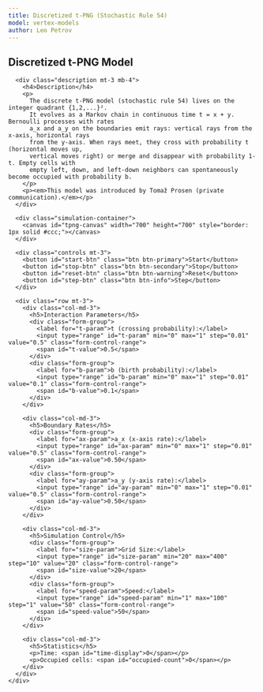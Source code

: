 ```yaml
---
title: Discretized t-PNG (Stochastic Rule 54)
model: vertex-models
author: Leo Petrov
---
```


<div class="container" style="max-width: 1200px;">
  <div class="row">
    <div class="col-md-12">
      <h2>Discretized t-PNG Model</h2>
      
      <div class="description mt-3 mb-4">
        <h4>Description</h4>
        <p>
          The discrete t-PNG model (stochastic rule 54) lives on the integer quadrant {1,2,...}². 
          It evolves as a Markov chain in continuous time t = x + y. Bernoulli processes with rates 
          a_x and a_y on the boundaries emit rays: vertical rays from the x-axis, horizontal rays 
          from the y-axis. When rays meet, they cross with probability t (horizontal moves up, 
          vertical moves right) or merge and disappear with probability 1-t. Empty cells with 
          empty left, down, and left-down neighbors can spontaneously become occupied with probability b.
        </p>
        <p><em>This model was introduced by Tomaž Prosen (private communication).</em></p>
      </div>
      
      <div class="simulation-container">
        <canvas id="tpng-canvas" width="700" height="700" style="border: 1px solid #ccc;"></canvas>
      </div>
      
      <div class="controls mt-3">
        <button id="start-btn" class="btn btn-primary">Start</button>
        <button id="stop-btn" class="btn btn-secondary">Stop</button>
        <button id="reset-btn" class="btn btn-warning">Reset</button>
        <button id="step-btn" class="btn btn-info">Step</button>
      </div>
      
      <div class="row mt-3">
        <div class="col-md-3">
          <h5>Interaction Parameters</h5>
          <div class="form-group">
            <label for="t-param">t (crossing probability):</label>
            <input type="range" id="t-param" min="0" max="1" step="0.01" value="0.5" class="form-control-range">
            <span id="t-value">0.5</span>
          </div>
          <div class="form-group">
            <label for="b-param">b (birth probability):</label>
            <input type="range" id="b-param" min="0" max="1" step="0.01" value="0.1" class="form-control-range">
            <span id="b-value">0.1</span>
          </div>
        </div>
        
        <div class="col-md-3">
          <h5>Boundary Rates</h5>
          <div class="form-group">
            <label for="ax-param">a_x (x-axis rate):</label>
            <input type="range" id="ax-param" min="0" max="1" step="0.01" value="0.5" class="form-control-range">
            <span id="ax-value">0.50</span>
          </div>
          <div class="form-group">
            <label for="ay-param">a_y (y-axis rate):</label>
            <input type="range" id="ay-param" min="0" max="1" step="0.01" value="0.5" class="form-control-range">
            <span id="ay-value">0.50</span>
          </div>
        </div>
        
        <div class="col-md-3">
          <h5>Simulation Control</h5>
          <div class="form-group">
            <label for="size-param">Grid Size:</label>
            <input type="range" id="size-param" min="20" max="400" step="10" value="20" class="form-control-range">
            <span id="size-value">20</span>
          </div>
          <div class="form-group">
            <label for="speed-param">Speed:</label>
            <input type="range" id="speed-param" min="1" max="100" step="1" value="50" class="form-control-range">
            <span id="speed-value">50</span>
          </div>
        </div>
        
        <div class="col-md-3">
          <h5>Statistics</h5>
          <p>Time: <span id="time-display">0</span></p>
          <p>Occupied cells: <span id="occupied-count">0</span></p>
        </div>
      </div>
    </div>
  </div>
</div>

<script>
// Discrete t-PNG Model (Stochastic Rule 54)
(function() {
    const canvas = document.getElementById('tpng-canvas');
    const ctx = canvas.getContext('2d');
    const startBtn = document.getElementById('start-btn');
    const stopBtn = document.getElementById('stop-btn');
    const resetBtn = document.getElementById('reset-btn');
    const stepBtn = document.getElementById('step-btn');
    const tParam = document.getElementById('t-param');
    const tValue = document.getElementById('t-value');
    const bParam = document.getElementById('b-param');
    const bValue = document.getElementById('b-value');
    const axParam = document.getElementById('ax-param');
    const axValue = document.getElementById('ax-value');
    const ayParam = document.getElementById('ay-param');
    const ayValue = document.getElementById('ay-value');
    const sizeParam = document.getElementById('size-param');
    const sizeValue = document.getElementById('size-value');
    const speedParam = document.getElementById('speed-param');
    const speedValue = document.getElementById('speed-value');
    const timeDisplay = document.getElementById('time-display');
    const occupiedCount = document.getElementById('occupied-count');
    
    let t = 0.5;  // Crossing probability
    let b = 0.1;  // Birth probability
    let ax = 0.5; // X-axis Bernoulli rate
    let ay = 0.5; // Y-axis Bernoulli rate
    let speed = 50; // Simulation speed
    
    // Grid dimensions
    let gridSize = 20; // Grid size (default 20x20)
    let cellSize = Math.min(canvas.width, canvas.height) / gridSize;
    
    // Grid state (0 = empty, 1 = occupied)
    let grid = [];
    let nextGrid = [];
    let time = 0;
    let animationId = null;
    let isRunning = false;
    
    // Initialize grid
    function initGrid() {
        grid = [];
        nextGrid = [];
        for (let i = 0; i < gridSize; i++) {
            grid[i] = [];
            nextGrid[i] = [];
            for (let j = 0; j < gridSize; j++) {
                grid[i][j] = 0;
                nextGrid[i][j] = 0;
            }
        }
        time = 0;
    }
    
    // Get cell value (with boundary conditions)
    function getCell(x, y) {
        if (x < 0 || y < 0 || x >= gridSize || y >= gridSize) {
            return 0;
        }
        return grid[x][y];
    }
    
    // Count occupied cells
    function countOccupied() {
        let count = 0;
        for (let i = 0; i < gridSize; i++) {
            for (let j = 0; j < gridSize; j++) {
                if (grid[i][j] === 1) count++;
            }
        }
        return count;
    }
    
    // Single step of the Markov chain - evolves diagonal at time t to t+1
    function step() {
        // Time t corresponds to diagonal x + y = t
        // We evolve from diagonal t to diagonal t+1
        
        // Copy current grid to next grid
        for (let i = 0; i < gridSize; i++) {
            for (let j = 0; j < gridSize; j++) {
                nextGrid[i][j] = grid[i][j];
            }
        }
        
        // Process the diagonal at current time
        const nextTime = time + 1;
        
        // Process all points (x,y) where x + y = nextTime
        for (let x = 0; x <= Math.min(nextTime, gridSize - 1); x++) {
            const y = nextTime - x;
            if (y >= gridSize || y < 0) continue;
            
            // Special case: boundary emissions
            if (x === 0 && y > 0) {
                // Y-axis: can emit horizontal ray with probability ay
                if (Math.random() < ay) {
                    nextGrid[x][y] = 1;
                } else {
                    nextGrid[x][y] = 0;
                }
                continue;
            }
            if (y === 0 && x > 0) {
                // X-axis: can emit vertical ray with probability ax
                if (Math.random() < ax) {
                    nextGrid[x][y] = 1;
                } else {
                    nextGrid[x][y] = 0;
                }
                continue;
            }
            
            // Interior points: apply the cellular automaton rule
            // v at (x,y) on diagonal t+1 depends on:
            // s = (x-1, y) and s' = (x, y-1) on diagonal t
            // u = (x-1, y-1) on diagonal t-1
            if (x > 0 && y > 0) {
                const s = getCell(x - 1, y);        // left neighbor on diagonal t
                const sPrime = getCell(x, y - 1);   // down neighbor on diagonal t
                const u = getCell(x - 1, y - 1);    // SW neighbor on diagonal t-1
                
                // Apply the rule:
                // If s != 0 or s' != 0, then v = 1 - u
                if (s !== 0 || sPrime !== 0) {
                    nextGrid[x][y] = 1 - u;
                } else {
                    // s = s' = 0
                    if (u === 0) {
                        // v = 1 with probability b, 0 with probability 1-b
                        nextGrid[x][y] = (Math.random() < b) ? 1 : 0;
                    } else {
                        // u = 1
                        // v = 1 with probability t, 0 with probability 1-t
                        nextGrid[x][y] = (Math.random() < t) ? 1 : 0;
                    }
                }
            }
        }
        
        // Swap grids
        let temp = grid;
        grid = nextGrid;
        nextGrid = temp;
        
        time++;
        timeDisplay.textContent = time;
        occupiedCount.textContent = countOccupied();
    }
    
    // Draw the configuration
    function draw() {
        ctx.clearRect(0, 0, canvas.width, canvas.height);
        
        // Calculate cell size to fit the grid in the canvas
        // Use the smaller dimension to ensure everything fits
        cellSize = Math.min(canvas.width / gridSize, canvas.height / gridSize);
        
        // Draw grid background
        ctx.fillStyle = '#f8f8f8';
        ctx.fillRect(0, 0, gridSize * cellSize, gridSize * cellSize);
        
        // Draw grid lines (optional for small grids)
        if (gridSize <= 50) {
            ctx.strokeStyle = '#e0e0e0';
            ctx.lineWidth = 0.5;
            for (let i = 0; i <= gridSize; i++) {
                // Vertical lines
                ctx.beginPath();
                ctx.moveTo(i * cellSize, 0);
                ctx.lineTo(i * cellSize, gridSize * cellSize);
                ctx.stroke();
                // Horizontal lines
                if (i * cellSize <= canvas.height) {
                    ctx.beginPath();
                    ctx.moveTo(0, i * cellSize);
                    ctx.lineTo(gridSize * cellSize, i * cellSize);
                    ctx.stroke();
                }
            }
        }
        
        // Draw axes (thicker lines)
        ctx.strokeStyle = '#666';
        ctx.lineWidth = 2;
        // X-axis (bottom)
        ctx.beginPath();
        ctx.moveTo(0, gridSize * cellSize);
        ctx.lineTo(gridSize * cellSize, gridSize * cellSize);
        ctx.stroke();
        // Y-axis (left)
        ctx.beginPath();
        ctx.moveTo(0, 0);
        ctx.lineTo(0, gridSize * cellSize);
        ctx.stroke();
        
        // Draw next time diagonal (x + y = time + 1) with slope -1
        if (time >= 0 && time + 1 < 2 * gridSize) {
            ctx.strokeStyle = '#ff6b6b';
            ctx.lineWidth = 3;
            ctx.beginPath();
            
            // Diagonal x + y = time + 1.5, shifted by (1/2, 1/2)
            // Slope -1: as x increases, y decreases
            const diagonalValue = time + 1.5;
            
            // Find start and end points
            let startX, startY, endX, endY;
            
            if (diagonalValue <= gridSize - 0.5) {
                // Diagonal intersects x-axis and y-axis
                startX = diagonalValue; // x-axis intersection (y = -0.5)
                startY = -0.5;
                endX = -0.5; // y-axis intersection (x = -0.5)
                endY = diagonalValue;
            } else {
                // Diagonal intersects top and right edges
                startX = gridSize - 0.5; // right edge intersection
                startY = diagonalValue - (gridSize - 0.5);
                endX = diagonalValue - (gridSize - 0.5); // top edge intersection
                endY = gridSize - 0.5;
            }
            
            // Clamp to grid bounds
            startX = Math.max(-0.5, Math.min(gridSize - 0.5, startX));
            startY = Math.max(-0.5, Math.min(gridSize - 0.5, startY));
            endX = Math.max(-0.5, Math.min(gridSize - 0.5, endX));
            endY = Math.max(-0.5, Math.min(gridSize - 0.5, endY));
            
            // Convert to canvas coordinates (remember y-axis is flipped)
            const canvasStartX = (startX + 0.5) * cellSize;
            const canvasStartY = (gridSize - 0.5 - startY) * cellSize;
            const canvasEndX = (endX + 0.5) * cellSize;
            const canvasEndY = (gridSize - 0.5 - endY) * cellSize;
            
            ctx.moveTo(canvasStartX, canvasStartY);
            ctx.lineTo(canvasEndX, canvasEndY);
            ctx.stroke();
        }
        
        // Draw occupied cells
        for (let i = 0; i < gridSize; i++) {
            for (let j = 0; j < gridSize; j++) {
                if (grid[i][j] === 1) {
                    // Map grid coordinates to canvas
                    // i is x (horizontal), j is y (vertical)
                    // Canvas has y=0 at top, grid has y=0 at bottom
                    const canvasX = i * cellSize;
                    const canvasY = (gridSize - 1 - j) * cellSize;
                    
                    // Color based on position
                    if (i === 0 && j > 0) {
                        // Y-axis emission (horizontal ray source)
                        ctx.fillStyle = '#dc2626'; // Red
                    } else if (j === 0 && i > 0) {
                        // X-axis emission (vertical ray source)
                        ctx.fillStyle = '#2563eb'; // Blue
                    } else {
                        // Interior cell
                        ctx.fillStyle = '#333'; // Dark gray
                    }
                    
                    // Draw cell without gaps
                    ctx.fillRect(canvasX, canvasY, cellSize, cellSize);
                }
            }
        }
    }
    
    // Animation loop
    function animate() {
        if (isRunning) {
            step();
            draw();
            animationId = setTimeout(() => {
                requestAnimationFrame(animate);
            }, 1000 / speed);
        }
    }
    
    // Event handlers
    startBtn.addEventListener('click', () => {
        if (!isRunning) {
            isRunning = true;
            animate();
            startBtn.textContent = 'Pause';
        } else {
            isRunning = false;
            if (animationId) {
                clearTimeout(animationId);
            }
            startBtn.textContent = 'Start';
        }
    });
    
    stopBtn.addEventListener('click', () => {
        isRunning = false;
        if (animationId) {
            clearTimeout(animationId);
        }
        startBtn.textContent = 'Start';
    });
    
    resetBtn.addEventListener('click', () => {
        isRunning = false;
        if (animationId) {
            clearTimeout(animationId);
        }
        initGrid();
        draw();
        startBtn.textContent = 'Start';
        timeDisplay.textContent = '0';
        occupiedCount.textContent = '0';
    });
    
    stepBtn.addEventListener('click', () => {
        if (!isRunning) {
            step();
            draw();
        }
    });
    
    tParam.addEventListener('input', (e) => {
        t = parseFloat(e.target.value);
        tValue.textContent = t.toFixed(2);
    });
    
    bParam.addEventListener('input', (e) => {
        b = parseFloat(e.target.value);
        bValue.textContent = b.toFixed(2);
    });
    
    axParam.addEventListener('input', (e) => {
        ax = parseFloat(e.target.value);
        axValue.textContent = ax.toFixed(2);
    });
    
    ayParam.addEventListener('input', (e) => {
        ay = parseFloat(e.target.value);
        ayValue.textContent = ay.toFixed(2);
    });
    
    sizeParam.addEventListener('input', (e) => {
        const newSize = parseInt(e.target.value);
        sizeValue.textContent = newSize;
        gridSize = newSize;
        isRunning = false;
        if (animationId) {
            clearTimeout(animationId);
        }
        initGrid();
        draw();
        startBtn.textContent = 'Start';
    });
    
    speedParam.addEventListener('input', (e) => {
        speed = parseInt(e.target.value);
        speedValue.textContent = speed;
    });
    
    // Initialize
    initGrid();
    draw();
})();
</script>